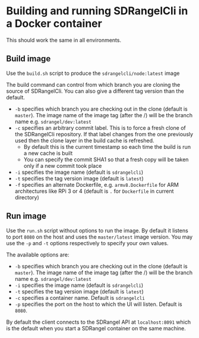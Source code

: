 <h1>Building and running SDRangelCli in a Docker container</h1>

This should work the same in all environments.

<h2>Build image</h2>

Use the `build.sh` script to produce the `sdrangelcli/node:latest` image

The build command can control from which branch you are cloning the source of SDRangelCli. You can also give a different tag version than the default.

  - `-b` specifies which branch you are checking out in the clone (default is `master`). The image name of the image tag (after the /) will be the branch name e.g. `sdrangel/dev:latest`
  - `-c` specifies an arbitrary commit label. This is to force a fresh clone of the SDRangelCli repository. If that label changes from the one previously used then the clone layer in the build cache is refreshed.
    - By default this is the current timestamp so each time the build is run a new cache is built
    - You can specify the commit SHA1 so that a fresh copy will be taken only if a new commit took place
  - `-i` specifies the image name (default is `sdrangelcli`)
  - `-t` specifies the tag version image (default is `latest`)
  - `-f` specifies an alternate Dockerfile, e.g. `armv8.Dockerfile` for ARM architectures like RPi 3 or 4 (default is `.` for `Dockerfile` in current directory)

<h2>Run image</h2>

Use the `run.sh` script without options to run the image. By default it listens to port `8080` on the host and uses the `master/latest` image version. You may use the `-p` and `-t` options respectively to specify your own values.

The available options are:

  - `-b` specifies which branch you are checking out in the clone (default is `master`). The image name of the image tag (after the /) will be the branch name e.g. `sdrangel/dev:latest`
  - `-i` specifies the image name (default is `sdrangelcli`)
  - `-t` specifies the tag version image (default is `latest`)
  - `-c` specifies a container name. Default is `sdrangelcli`
  - `-p` specifies the port on the host to which the UI will listen. Default is `8080`.

By default the client connects to the SDRangel API at `localhost:8091` which is the default when you start a SDRangel container on the same machine.
